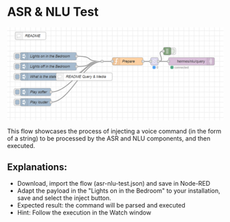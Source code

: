 # ASR & NLU Test
![ASR & NLU Test](./_images/asr-nlu-test.png)

This flow showcases the process of injecting a voice command (in the form of a string) to be processed by the ASR and NLU components, and then executed.

## Explanations:
- Download, import the flow (asr-nlu-test.json) and save in Node-RED
- Adapt the payload in the "Lights on in the Bedroom" to your installation, save and select the inject button.
- Expected result: the command will be parsed and executed
- Hint: Follow the execution in the Watch window
